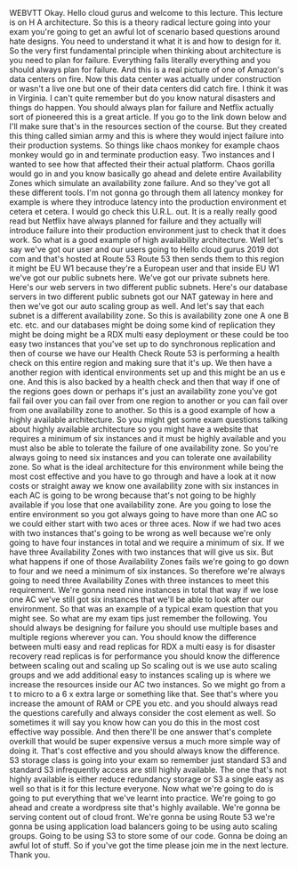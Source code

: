  
 WEBVTT 
 Okay. 
 Hello cloud gurus and welcome to this lecture. 
 This lecture is on H A architecture. 
 So this is a theory radical lecture going into your exam you're going to get an awful lot of scenario 
 based questions around hate designs. 
 You need to understand it what it is and how to design for it. 
 So the very first fundamental principle when thinking about architecture is you need to plan for failure. 
 Everything fails literally everything and you should always plan for failure. 
 And this is a real picture of one of Amazon's data centers on fire. 
 Now this data center was actually under construction or wasn't a live one but one of their data centers 
 did catch fire. 
 I think it was in Virginia. 
 I can't quite remember but do you know natural disasters and things do happen. 
 You should always plan for failure and Netflix actually sort of pioneered this is a great article. 
 If you go to the link down below and I'll make sure that's in the resources section of the course. 
 But they created this thing called simian army and this is where they would inject failure into their 
 production systems. 
 So things like chaos monkey for example chaos monkey would go in and terminate production easy. 
 Two instances and I wanted to see how that affected their their actual platform. 
 Chaos gorilla would go in and you know basically go ahead and delete entire Availability Zones which 
 simulate an availability zone failure. 
 And so they've got all these different tools. 
 I'm not gonna go through them all latency monkey for example is where they introduce latency into the 
 production environment et cetera et cetera. 
 I would go check this U.R.L. out. 
 It is a really really good read but Netflix have always planned for failure and they actually will introduce 
 failure into their production environment just to check that it does work. 
 So what is a good example of high availability architecture. 
 Well let's say we've got our user and our users going to Hello cloud gurus 2019 dot com and that's hosted 
 at Route 53 Route 53 then sends them to this region it might be EU W1 because they're a European user 
 and that inside EU W1 we've got our public subnets here. 
 We've got our private subnets here. 
 Here's our web servers in two different public subnets. 
 Here's our database servers in two different public subnets got our NAT gateway in here and then we've 
 got our auto scaling group as well. 
 And let's say that each subnet is a different availability zone. 
 So this is availability zone one A one B etc. etc. and our databases might be doing some kind of replication 
 they might be doing might be a RDX multi easy deployment or these could be too easy two instances that 
 you've set up to do synchronous replication and then of course we have our Health Check Route 53 is 
 performing a health check on this entire region and making sure that it's up. 
 We then have a another region with identical environments set up and this might be an us e one. 
 And this is also backed by a health check and then that way if one of the regions goes down or perhaps 
 it's just an availability zone you've got fail fail over you can fail over from one region to another 
 or you can fail over from one availability zone to another. 
 So this is a good example of how a highly available architecture. 
 So you might get some exam questions talking about highly available architecture so you might have a 
 website that requires a minimum of six instances and it must be highly available and you must also be 
 able to tolerate the failure of one availability zone. 
 So you're always going to need six instances and you can tolerate one availability zone. 
 So what is the ideal architecture for this environment while being the most cost effective and you have 
 to go through and have a look at it now costs or straight away we know one availability zone with six 
 instances in each AC is going to be wrong because that's not going to be highly available if you lose 
 that one availability zone. 
 Are you going to lose the entire environment so you got always going to have more than one AC so we 
 could either start with two aces or three aces. 
 Now if we had two aces with two instances that's going to be wrong as well because we're only going 
 to have four instances in total and we require a minimum of six. 
 If we have three Availability Zones with two instances that will give us six. 
 But what happens if one of those Availability Zones fails we're going to go down to four and we need 
 a minimum of six instances. 
 So therefore we're always going to need three Availability Zones with three instances to meet this requirement. 
 We're gonna need nine instances in total that way if we lose one AC we've still got six instances that 
 we'll be able to look after our environment. 
 So that was an example of a typical exam question that you might see. 
 So what are my exam tips just remember the following. 
 You should always be designing for failure you should use multiple bases and multiple regions wherever 
 you can. 
 You should know the difference between multi easy and read replicas for RDX a multi easy is for disaster 
 recovery read replicas is for performance you should know the difference between scaling out and scaling 
 up So scaling out is we use auto scaling groups and we add additional easy to instances scaling up is 
 where we increase the resources inside our AC two instances. 
 So we might go from a t to micro to a 6 x extra large or something like that. 
 See that's where you increase the amount of RAM or CPE you etc. and you should always read the questions 
 carefully and always consider the cost element as well. 
 So sometimes it will say you know how can you do this in the most cost effective way possible. 
 And then there'll be one answer that's complete overkill that would be super expensive versus a much 
 more simple way of doing it. 
 That's cost effective and you should always know the difference. 
 S3 storage class is going into your exam so remember just standard S3 and standard S3 infrequently access 
 are still highly available. 
 The one that's not highly available is either reduce redundancy storage or S3 a single easy as well 
 so that is it for this lecture everyone. 
 Now what we're going to do is going to put everything that we've learnt into practice. 
 We're going to go ahead and create a wordpress site that's highly available. 
 We're gonna be serving content out of cloud front. 
 We're gonna be using Route 53 we're gonna be using application load balancers going to be using auto 
 scaling groups. 
 Going to be using S3 to store some of our code. 
 Gonna be doing an awful lot of stuff. 
 So if you've got the time please join me in the next lecture. 
 Thank you.